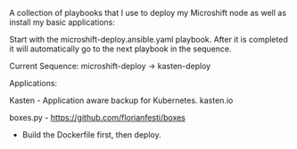 A collection of playbooks that I use to deploy my Microshift node as well as install my basic applications:

Start with the microshift-deploy.ansible.yaml playbook. After it is completed it will automatically go to the next playbook in the sequence.

Current Sequence: microshift-deploy -> kasten-deploy 

Applications:

Kasten - Application aware backup for Kubernetes. kasten.io

boxes.py - https://github.com/florianfesti/boxes
  - Build the Dockerfile first, then deploy.

